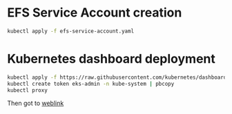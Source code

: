 # EFS Service Account creation
```sh
kubectl apply -f efs-service-account.yaml
```

# Kubernetes dashboard deployment
```sh
kubectl apply -f https://raw.githubusercontent.com/kubernetes/dashboard/v2.7.0/aio/deploy/recommended.yaml
kubectl create token eks-admin -n kube-system | pbcopy
kubectl proxy
```
Then got to [weblink](http://localhost:8001/api/v1/namespaces/kubernetes-dashboard/services/https:kubernetes-dashboard:/proxy/#/login)


